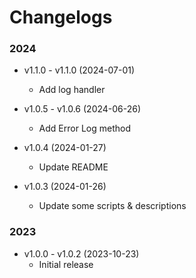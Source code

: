 # Changelogs

### 2024

- v1.1.0 - v1.1.0 (2024-07-01)
  - Add log handler

- v1.0.5 - v1.0.6 (2024-06-26)
  - Add Error Log method

- v1.0.4 (2024-01-27)
  - Update README

- v1.0.3 (2024-01-26)
    - Update some scripts & descriptions

### 2023

- v1.0.0 - v1.0.2 (2023-10-23)
    - Initial release
